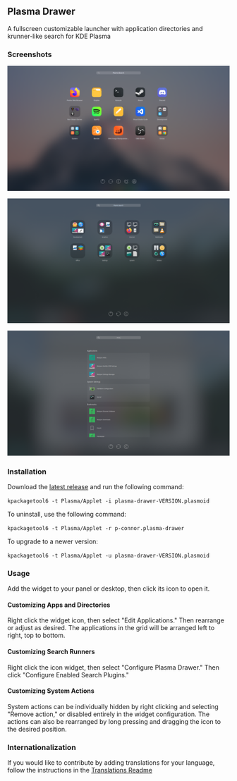 ## Plasma Drawer
A fullscreen customizable launcher with application directories and krunner-like search for KDE Plasma

### Screenshots

![Custom setup](https://github.com/p-connor/plasma-drawer/blob/main/screenshots/custom.png?raw=true)

![Manjaro default setup](https://github.com/p-connor/plasma-drawer/blob/main/screenshots/manjaro-default.png?raw=true)

![Krunner-like search](https://github.com/p-connor/plasma-drawer/blob/main/screenshots/manjaro-search.png?raw=true)

### Installation

Download the [latest release](https://github.com/p-connor/plasma-drawer/releases/latest) and run the following command:

`kpackagetool6 -t Plasma/Applet -i plasma-drawer-VERSION.plasmoid`

To uninstall, use the following command:

`kpackagetool6 -t Plasma/Applet -r p-connor.plasma-drawer`

To upgrade to a newer version:

`kpackagetool6 -t Plasma/Applet -u plasma-drawer-VERSION.plasmoid`

### Usage

Add the widget to your panel or desktop, then click its icon to open it.

#### Customizing Apps and Directories

Right click the widget icon, then select "Edit Applications." Then rearrange or adjust as desired. 
The applications in the grid will be arranged left to right, top to bottom.

#### Customizing Search Runners

Right click the icon widget, then select "Configure Plasma Drawer." Then click "Configure Enabled Search Plugins."

#### Customizing System Actions

System actions can be individually hidden by right clicking and selecting "Remove action," or disabled entirely in the widget configuration.
The actions can also be rearranged by long pressing and dragging the icon to the desired position.

### Internationalization

If you would like to contribute by adding translations for your language, follow the instructions in the [Translations Readme](translate/README.md)
